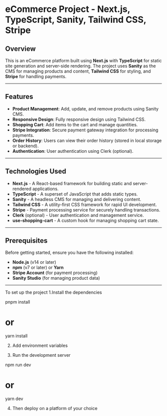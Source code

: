 # eCommerce Project - Next.js, TypeScript, Sanity, Tailwind CSS, Stripe

## Overview

This is an eCommerce platform built using **Next.js** with **TypeScript** for static site generation and server-side rendering. The project uses **Sanity** as the CMS for managing products and content, **Tailwind CSS** for styling, and **Stripe** for handling payments.

---

## Features

- **Product Management**: Add, update, and remove products using Sanity CMS.
- **Responsive Design**: Fully responsive design using Tailwind CSS.
- **Shopping Cart**: Add items to the cart and manage quantities.
- **Stripe Integration**: Secure payment gateway integration for processing payments.
- **Order History**: Users can view their order history (stored in local storage or backend).
- **Authentication**: User authentication using Clerk (optional).

---

## Technologies Used

- **Next.js** - A React-based framework for building static and server-rendered applications.
- **TypeScript** - A superset of JavaScript that adds static types.
- **Sanity** - A headless CMS for managing and delivering content.
- **Tailwind CSS** - A utility-first CSS framework for rapid UI development.
- **Stripe** - Payment processing service for securely handling transactions.
- **Clerk** (optional) - User authentication and management service.
- **use-shopping-cart** - A custom hook for managing shopping cart state.

---

## Prerequisites

Before getting started, ensure you have the following installed:

- **Node.js** (v14 or later)
- **npm** (v7 or later) or **Yarn**
- **Stripe Account** (for payment processing)
- **Sanity Studio** (for managing product data)

---

To set up the project
1.Install the dependencies 

pnpm install
# or
yarn install

2. Add environment variables

3. Run the development server

npm run dev
# or
yarn dev

4. Then deploy on a platform of your choice